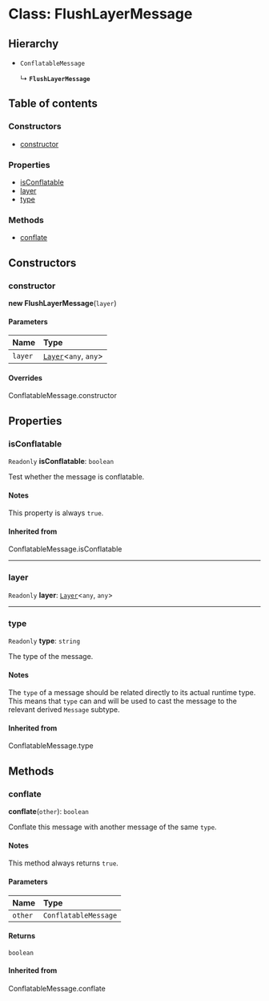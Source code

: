 # Class: FlushLayerMessage

## Hierarchy

* `ConflatableMessage`

  ↳ **`FlushLayerMessage`**

## Table of contents

### Constructors

* [constructor](/auto-docs/editor/classes/FlushLayerMessage.md#constructor)

### Properties

* [isConflatable](/auto-docs/editor/classes/FlushLayerMessage.md#isconflatable)
* [layer](/auto-docs/editor/classes/FlushLayerMessage.md#layer)
* [type](/auto-docs/editor/classes/FlushLayerMessage.md#type)

### Methods

* [conflate](/auto-docs/editor/classes/FlushLayerMessage.md#conflate)

## Constructors

### constructor

**new FlushLayerMessage**(`layer`)

#### Parameters

| Name | Type |
| :------ | :------ |
| `layer` | [`Layer`](/auto-docs/editor/classes/Layer.md)<`any`, `any`> |

#### Overrides

ConflatableMessage.constructor

## Properties

### isConflatable

`Readonly` **isConflatable**: `boolean`

Test whether the message is conflatable.

#### Notes

This property is always `true`.

#### Inherited from

ConflatableMessage.isConflatable

***

### layer

`Readonly` **layer**: [`Layer`](/auto-docs/editor/classes/Layer.md)<`any`, `any`>

***

### type

`Readonly` **type**: `string`

The type of the message.

#### Notes

The `type` of a message should be related directly to its actual
runtime type. This means that `type` can and will be used to cast
the message to the relevant derived `Message` subtype.

#### Inherited from

ConflatableMessage.type

## Methods

### conflate

**conflate**(`other`): `boolean`

Conflate this message with another message of the same `type`.

#### Notes

This method always returns `true`.

#### Parameters

| Name | Type |
| :------ | :------ |
| `other` | `ConflatableMessage` |

#### Returns

`boolean`

#### Inherited from

ConflatableMessage.conflate
